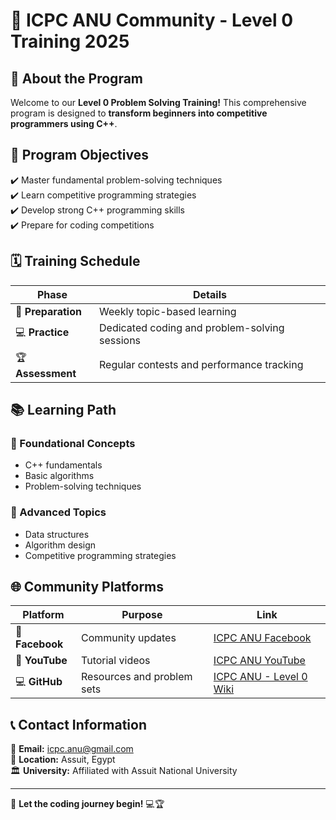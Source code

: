 # 🚀 ICPC ANU Community - Level 0 Training 2025  

## 📌 About the Program  
Welcome to our **Level 0 Problem Solving Training!** This comprehensive program is designed to **transform beginners into competitive programmers using C++**.  

## 🎯 Program Objectives  
✔️ Master fundamental problem-solving techniques  
✔️ Learn competitive programming strategies  
✔️ Develop strong C++ programming skills  
✔️ Prepare for coding competitions  

## 🗓️ Training Schedule  

| **Phase**        | **Details**                                         |
|-----------------|--------------------------------------------------|
| 📖 **Preparation** | Weekly topic-based learning                      |
| 💻 **Practice**    | Dedicated coding and problem-solving sessions    |
| 🏆 **Assessment**  | Regular contests and performance tracking       |

## 📚 Learning Path  

### 🔹 Foundational Concepts  
- C++ fundamentals  
- Basic algorithms  
- Problem-solving techniques  

### 🔹 Advanced Topics  
- Data structures  
- Algorithm design  
- Competitive programming strategies  

## 🌐 Community Platforms  

| **Platform**   | **Purpose**                   | **Link** |
|--------------|-----------------------------|---------|
| 📘 **Facebook** | Community updates          | [ICPC ANU Facebook](https://www.facebook.com/profile.php?id=61567179833991) |
| 🎥 **YouTube**  | Tutorial videos            | [ICPC ANU YouTube](https://www.youtube.com/@ICPCANU) |
| 💻 **GitHub**   | Resources and problem sets | [ICPC ANU - Level 0 Wiki](https://github.com/sayedmostaf/ICPC-ANU-Community-Level-0-2025/wiki) |

## 📞 Contact Information  

📧 **Email:** icpc.anu@gmail.com  
📍 **Location:** Assuit, Egypt  
🏛️ **University:** Affiliated with Assuit National University  

---

🚀 **Let the coding journey begin!** 💻🏆  
